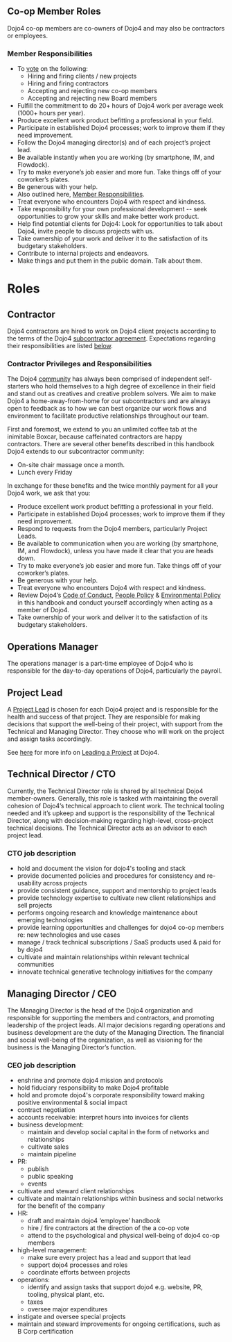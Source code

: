 ## Co-op Member Roles

Dojo4 co-op members are co-owners of Dojo4 and may also be contractors
or employees.

### Member Responsibilities

  - To [vote](.voting-protocols.md) on the
    following:
      - Hiring and firing clients / new projects
      - Hiring and firing contractors
      - Accepting and rejecting new co-op members
      - Accepting and rejecting new Board members
  - Fulfill the commitment to do 20+ hours of Dojo4 work per average
    week (1000+ hours per year).
  - Produce excellent work product befitting a professional in your
    field.
  - Participate in established Dojo4 processes; work to improve them if
    they need improvement.
  - Follow the Dojo4 managing director(s) and of each project’s project
    lead.
  - Be available instantly when you are working (by smartphone, IM, and
    Flowdock).
  - Try to make everyone’s job easier and more fun. Take things off of
    your coworker’s plates. 
  - Be generous with your help.
  - Also outlined here, [Member
    Responsibilities](./eligibility.md).
  - Treat everyone who encounters Dojo4 with respect and kindness.
  - Take responsibility for your own professional development -- seek
    opportunities to grow your skills and make better work product. 
  - Help find potential clients for Dojo4: Look for opportunities to
    talk about Dojo4, invite people to discuss projects with us.
  - Take ownership of your work and deliver it to the satisfaction of
    its budgetary stakeholders.
  - Contribute to internal projects and endeavors.
  - Make things and put them in the public domain. Talk about them.

# Roles 

## Contractor

Dojo4 contractors are hired to work on Dojo4 client projects according
to the terms of the Dojo4 [subcontractor
agreement](./subcontractor-agreement.md). Expectations
regarding their responsibilities are listed
[below](https://docs.google.com/document/d/1YTMvBKnfR7WzJ-ZIiiwaJkyiqNpTYh8GBVP7DLTE1FE/edit#heading=h.ndsnvimy1s4p). 

### Contractor Privileges and Responsibilities

The Dojo4 [community](./community.md) has
always been comprised of independent self-starters who hold themselves
to a high degree of excellence in their field and stand out as creatives
and creative problem solvers. We aim to make Dojo4 a home-away-from-home
for our subcontractors and are always open to feedback as to how we can
best organize our work flows and environment to facilitate productive
relationships throughout our team.

First and foremost, we extend to you an unlimited coffee tab at the
inimitable Boxcar, because caffeinated contractors are happy
contractors. There are several other benefits described in this handbook
Dojo4 extends to our subcontractor community:

  - On-site chair massage once a month. 
  - Lunch every Friday    

In exchange for these benefits and the twice monthly payment for all
your Dojo4 work, we ask that you:

  - Produce excellent work product befitting a professional in your
    field.
  - Participate in established Dojo4 processes; work to improve them if
    they need improvement.
  - Respond to requests from the Dojo4 members, particularly Project
    Leads.
  - Be available to communication when you are working (by smartphone,
    IM, and Flowdock), unless you have made it clear that you are heads
    down.
  - Try to make everyone’s job easier and more fun. Take things off of
    your coworker’s plates. 
  - Be generous with your help.
  - Treat everyone who encounters Dojo4 with respect and kindness.
  - Review Dojo4’s [Code of
    Conduct](./code-of-conduct.md), [People
    Policy](./people-policy.md) & [Environmental
    Policy](./environmental-policy.md) in this handbook
    and conduct yourself accordingly when acting as a member of Dojo4.
  - Take ownership of your work and deliver it to the satisfaction of
    its budgetary stakeholders. 

  

## Operations Manager

The operations manager is a part-time employee of Dojo4 who is
responsible for the day-to-day operations of Dojo4, particularly the
payroll. 

## Project Lead

A [Project Lead](./project-lead.md) is chosen
for each Dojo4 project and is responsible for the health and success of
that project. They are responsible for making decisions that support the
well-being of their project, with support from the Technical and
Managing Director. They choose who will work on the project and assign
tasks accordingly. 

See [here](./project-lead.md) for more info on
[Leading a Project](./project-lead.md) at
Dojo4.

## Technical Director / CTO

Currently, the Technical Director role is shared by all technical Dojo4
member-owners. Generally, this role is tasked with maintaining the
overall cohesion of Dojo4’s technical approach to client work. The
technical tooling needed and it’s upkeep and support is the
responsibility of the Technical Director, along with decision-making
regarding high-level, cross-project technical decisions. The Technical
Director acts as an advisor to each project lead.  

### CTO job description

  - hold and document the vision for dojo4's tooling and stack
  - provide documented policies and procedures for consistency and
    re-usability across projects
  - provide consistent guidance, support and mentorship to project leads
  - provide technology expertise to cultivate new client relationships
    and sell projects
  - performs ongoing research and knowledge maintenance about emerging
    technologies
  - provide learning opportunities and challenges for dojo4 co-op
    members re: new technologies and use cases
  - manage / track technical subscriptions / SaaS products used & paid
    for by dojo4
  - cultivate and maintain relationships within relevant technical
    communities
  - innovate technical generative technology initiatives for the company

  

## Managing Director / CEO

The Managing Director is the head of the Dojo4 organization and
responsible for supporting the members and contractors, and promoting
leadership of the project leads. All major decisions regarding
operations and business development are the duty of the Managing
Direction. The financial and social well-being of the organization, as
well as visioning for the business is the Managing Director’s function.

### CEO job description

  - enshrine and promote dojo4 mission and protocols
  - hold fiduciary responsibility to make Dojo4 profitable
  - hold and promote dojo4's corporate responsibility toward making
    positive environmental & social impact
  - contract negotiation
  - accounts receivable: interpret hours into invoices for clients
  - business development:
      - maintain and develop social capital in the form of networks and
        relationships
      - cultivate sales
      - maintain pipeline
  - PR:
      - publish
      - public speaking
      - events
  - cultivate and steward client relationships
  - cultivate and maintain relationships within business and social
    networks for the benefit of the company
  - HR:
      - draft and maintain dojo4 ‘employee’ handbook
      - hire / fire contractors at the direction of the a co-op vote
      - attend to the psychological and physical well-being of dojo4
        co-op members
  - high-level management:
      - make sure every project has a lead and support that lead
      - support dojo4 processes and roles
      - coordinate efforts between projects
  - operations:
      - identify and assign tasks that support dojo4 e.g. website, PR,
        tooling, physical plant, etc.
      - taxes
      - oversee major expenditures
  - instigate and oversee special projects
  - maintain and steward improvements for ongoing certifications, such
    as B Corp certification
